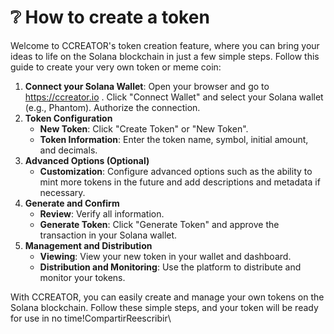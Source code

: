 # ❔ How to create a token

Welcome to CCREATOR's token creation feature, where you can bring your ideas to life on the Solana blockchain in just a few simple steps. Follow this guide to create your very own token or meme coin:

1. **Connect your Solana Wallet**: Open your browser and go to https://ccreator.io . Click "Connect Wallet" and select your Solana wallet (e.g., Phantom). Authorize the connection.
2. **Token Configuration**
   * **New Token**: Click "Create Token" or "New Token".
   * **Token Information**: Enter the token name, symbol, initial amount, and decimals.
3. **Advanced Options (Optional)**
   * **Customization**: Configure advanced options such as the ability to mint more tokens in the future and add descriptions and metadata if necessary.
4. **Generate and Confirm**
   * **Review**: Verify all information.
   * **Generate Token**: Click "Generate Token" and approve the transaction in your Solana wallet.
5. **Management and Distribution**
   * **Viewing**: View your new token in your wallet and dashboard.
   * **Distribution and Monitoring**: Use the platform to distribute and monitor your tokens.

With CCREATOR, you can easily create and manage your own tokens on the Solana blockchain. Follow these simple steps, and your token will be ready for use in no time!CompartirReescribir\
